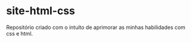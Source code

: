 # site-html-css
Repositório criado com o intuíto de aprimorar as minhas habilidades com css e html.
